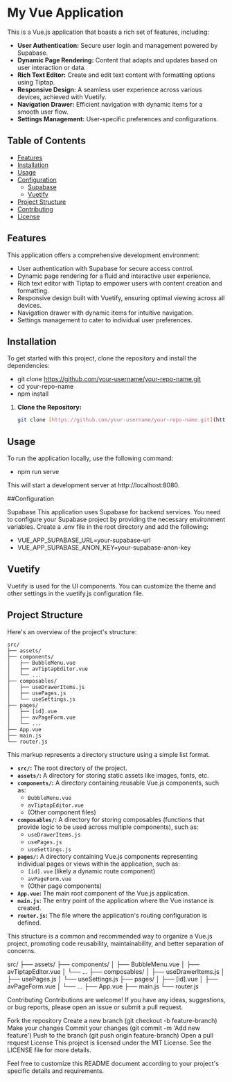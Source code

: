 # My Vue Application

This is a Vue.js application that boasts a rich set of features, including:

* **User Authentication:** Secure user login and management powered by Supabase.
* **Dynamic Page Rendering:** Content that adapts and updates based on user interaction or data.
* **Rich Text Editor:** Create and edit text content with formatting options using Tiptap.
* **Responsive Design:** A seamless user experience across various devices, achieved with Vuetify.
* **Navigation Drawer:** Efficient navigation with dynamic items for a smooth user flow.
* **Settings Management:** User-specific preferences and configurations.

## Table of Contents

* [Features](#features)
* [Installation](#installation)
* [Usage](#usage)
* [Configuration](#configuration)
    * [Supabase](#supabase)
    * [Vuetify](#vuetify)
* [Project Structure](#project-structure)
* [Contributing](#contributing)
* [License](#license)

## Features

This application offers a comprehensive development environment:

* User authentication with Supabase for secure access control.
* Dynamic page rendering for a fluid and interactive user experience.
* Rich text editor with Tiptap to empower users with content creation and formatting.
* Responsive design built with Vuetify, ensuring optimal viewing across all devices.
* Navigation drawer with dynamic items for intuitive navigation.
* Settings management to cater to individual user preferences.

## Installation

To get started with this project, clone the repository and install the dependencies:

* git clone https://github.com/your-username/your-repo-name.git
* cd your-repo-name
* npm install

1. **Clone the Repository:**

   ```bash
   git clone [https://github.com/your-username/your-repo-name.git](https://github.com/your-username/your-repo-name.git)

## Usage
To run the application locally, use the following command:

* npm run serve

This will start a development server at http://localhost:8080.

##Configuration

Supabase
This application uses Supabase for backend services. You need to configure your Supabase project by providing the necessary environment variables. Create a .env file in the root directory and add the following:

* VUE_APP_SUPABASE_URL=your-supabase-url
* VUE_APP_SUPABASE_ANON_KEY=your-supabase-anon-key

## Vuetify
Vuetify is used for the UI components. You can customize the theme and other settings in the vuetify.js configuration file.

## Project Structure
Here's an overview of the project's structure:

```
src/
├── assets/ 
├── components/
│   ├── BubbleMenu.vue
│   ├── avTiptapEditor.vue
│   └── ...
├── composables/
│   ├── useDrawerItems.js
│   ├── usePages.js
│   └── useSettings.js
├── pages/
│   ├── [id].vue
│   ├── avPageForm.vue
│   └── ...
├── App.vue
├── main.js
└── router.js
```

This markup represents a directory structure using a simple list format. 

* **`src/`:** The root directory of the project.
* **`assets/`:** A directory for storing static assets like images, fonts, etc.
* **`components/`:** A directory containing reusable Vue.js components, such as:
    * `BubbleMenu.vue`
    * `avTiptapEditor.vue`
    * (Other component files)
* **`composables/`:** A directory for storing composables (functions that provide logic to be used across multiple components), such as:
    * `useDrawerItems.js`
    * `usePages.js`
    * `useSettings.js`
* **`pages/`:** A directory containing Vue.js components representing individual pages or views within the application, such as:
    * `[id].vue` (likely a dynamic route component)
    * `avPageForm.vue`
    * (Other page components)
* **`App.vue`:** The main root component of the Vue.js application.
* **`main.js`:** The entry point of the application where the Vue instance is created.
* **`router.js`:** The file where the application's routing configuration is defined.

This structure is a common and recommended way to organize a Vue.js project, promoting code reusability, maintainability, and better separation of concerns.


src/
├── assets/
├── components/
│   ├── BubbleMenu.vue
│   ├── avTiptapEditor.vue
│   └── ...
├── composables/
│   ├── useDrawerItems.js
│   ├── usePages.js
│   └── useSettings.js
├── pages/
│   ├── [id].vue
│   ├── avPageForm.vue
│   └── ...
├── App.vue
├── main.js
└── router.js

Contributing
Contributions are welcome! If you have any ideas, suggestions, or bug reports, please open an issue or submit a pull request.

Fork the repository
Create a new branch (git checkout -b feature-branch)
Make your changes
Commit your changes (git commit -m 'Add new feature')
Push to the branch (git push origin feature-branch)
Open a pull request
License
This project is licensed under the MIT License. See the LICENSE file for more details.

Feel free to customize this README document according to your project's specific details and requirements.

